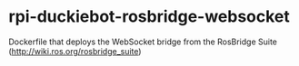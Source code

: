 # rpi-duckiebot-rosbridge-websocket

Dockerfile that deploys the WebSocket bridge from the RosBridge Suite (http://wiki.ros.org/rosbridge_suite)
